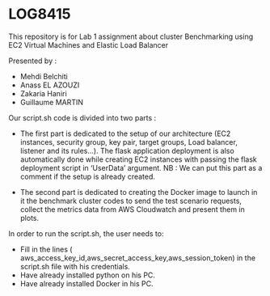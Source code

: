 # LOG8415

This repository is for Lab 1 assignment about  cluster Benchmarking using EC2 Virtual Machines and Elastic Load Balancer

Presented by :
- Mehdi Belchiti
- Anass EL AZOUZI
- Zakaria Haniri
- Guillaume MARTIN

Our script.sh code is divided into two parts :
- The first part is dedicated to the setup of our architecture (EC2 instances, security group, key pair, target groups, Load balancer, listener and its rules...).
  The flask application deployment is also automatically done while creating EC2 instances with passing the flask deployment script in ‘UserData’ argument.
  NB : We can put this part as a comment if the setup is already created.
  
- The second part is dedicated to creating the Docker image to launch in it the benchmark cluster codes to send the test scenario requests, collect the metrics data from AWS Cloudwatch and present them in plots.

In order to run the script.sh, the user needs to:

- Fill in the lines ( aws_access_key_id,aws_secret_access_key,aws_session_token) in the script.sh file with his credentials.
- Have already installed python on his PC.
- Have already installed Docker in his PC.
